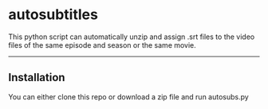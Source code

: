 # autosubtitles
This python script can automatically unzip and assign .srt files to the video files of the same episode and season or the same movie.

---
## Installation
You can either clone this repo or download a zip file and run autosubs.py
